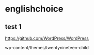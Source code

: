 # englishchoice

## test 1

https://github.com/WordPress/WordPress

wp-content/themes/twentynineteen-child
